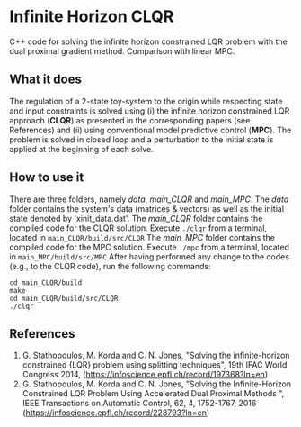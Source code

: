 # Infinite Horizon CLQR
C++ code for solving the infinite horizon constrained LQR problem with the dual proximal gradient method. Comparison with linear MPC.

## What it does
The regulation of a 2-state toy-system to the origin while respecting state and input constraints is solved using (i) the infinite horizon constrained LQR approach (**CLQR**) as presented in the corresponding papers (see References) and (ii) using conventional model predictive control (**MPC**). The problem is solved in closed loop and a perturbation to the initial state is applied at the beginning of each solve.

## How to use it
There are three folders, namely *data*, *main_CLQR* and *main_MPC*. 
The *data* folder contains the system's data (matrices & vectors) as well as the initial state denoted by 'xinit_data.dat'. 
The *main_CLQR* folder contains the compiled code for the CLQR solution. Execute `./clqr` from a terminal, located in `main_CLQR/build/src/CLQR`
The *main_MPC* folder contains the compiled code for the MPC solution. Execute `./mpc` from a terminal, located in `main_MPC/build/src/MPC`
After having performed any change to the codes (e.g., to the CLQR code), run the following commands:
```
cd main_CLQR/build
make
cd main_CLQR/build/src/CLQR
./clqr
```
## References
1. G. Stathopoulos, M. Korda and C. N. Jones, "Solving the infinite-horizon constrained {LQR} problem using splitting techniques", 19th IFAC World Congress 2014, (https://infoscience.epfl.ch/record/197368?ln=en)
2. G. Stathopoulos, M. Korda and C. N. Jones, "Solving the Infinite-Horizon Constrained LQR Problem Using Accelerated Dual Proximal Methods ", IEEE Transactions on Automatic Control, 62, 4, 1752-1767, 2016 (https://infoscience.epfl.ch/record/228793?ln=en)